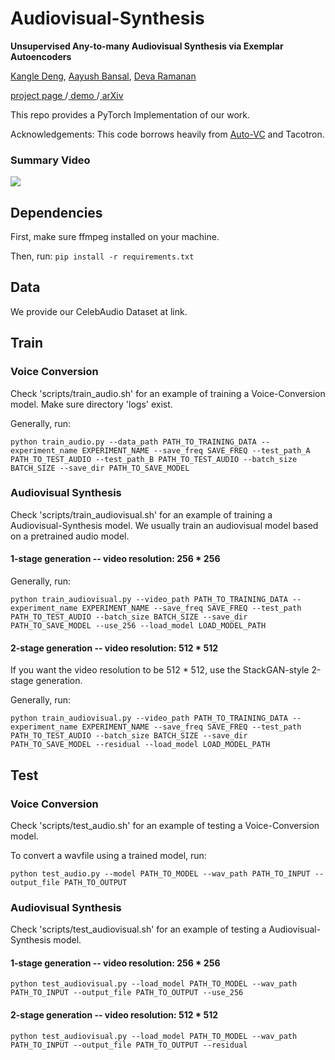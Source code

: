 # Audiovisual-Synthesis
<b>Unsupervised Any-to-many Audiovisual Synthesis via Exemplar Autoencoders</b>

<a href="https://dunbar12138.github.io/">Kangle Deng</a>, <a href="http://www.cs.cmu.edu/~aayushb/">Aayush Bansal</a>, <a href="http://www.cs.cmu.edu/~deva/">Deva Ramanan</a>

<a href="https://dunbar12138.github.io/projectpage/Audiovisual/index.html"> project page </a>/<a href='http://scs00197.sp.cs.cmu.edu/'> demo </a>/<a href=""> arXiv </a>

This repo provides a PyTorch Implementation of our work.

Acknowledgements: This code borrows heavily from <a href='https://github.com/auspicious3000/autovc'>Auto-VC</a> and Tacotron.

### Summary Video

[![](http://img.youtube.com/vi/7BO0-Q3TLfI/0.jpg)](http://www.youtube.com/watch?v=7BO0-Q3TLfI "")


## Dependencies

First, make sure ffmpeg installed on your machine.

Then, run: `pip install -r requirements.txt`

## Data

We provide our CelebAudio Dataset at <a>link</a>.

## Train

### Voice Conversion

Check 'scripts/train_audio.sh' for an example of training a Voice-Conversion model. Make sure directory 'logs' exist.

Generally, run:
```
python train_audio.py --data_path PATH_TO_TRAINING_DATA --experiment_name EXPERIMENT_NAME --save_freq SAVE_FREQ --test_path_A PATH_TO_TEST_AUDIO --test_path_B PATH_TO_TEST_AUDIO --batch_size BATCH_SIZE --save_dir PATH_TO_SAVE_MODEL
```

### Audiovisual Synthesis

Check 'scripts/train_audiovisual.sh' for an example of training a Audiovisual-Synthesis model. We usually train an audiovisual model based on a pretrained audio model.

#### 1-stage generation -- video resolution: 256 * 256

Generally, run:
```
python train_audiovisual.py --video_path PATH_TO_TRAINING_DATA --experiment_name EXPERIMENT_NAME --save_freq SAVE_FREQ --test_path PATH_TO_TEST_AUDIO --batch_size BATCH_SIZE --save_dir PATH_TO_SAVE_MODEL --use_256 --load_model LOAD_MODEL_PATH
```

#### 2-stage generation -- video resolution: 512 * 512

If you want the video resolution to be 512 * 512, use the StackGAN-style 2-stage generation.

Generally, run:
```
python train_audiovisual.py --video_path PATH_TO_TRAINING_DATA --experiment_name EXPERIMENT_NAME --save_freq SAVE_FREQ --test_path PATH_TO_TEST_AUDIO --batch_size BATCH_SIZE --save_dir PATH_TO_SAVE_MODEL --residual --load_model LOAD_MODEL_PATH
```



## Test

### Voice Conversion

Check 'scripts/test_audio.sh' for an example of testing a Voice-Conversion model.

To convert a wavfile using a trained model, run:
```
python test_audio.py --model PATH_TO_MODEL --wav_path PATH_TO_INPUT --output_file PATH_TO_OUTPUT
```

### Audiovisual Synthesis

Check 'scripts/test_audiovisual.sh' for an example of testing a Audiovisual-Synthesis model.

#### 1-stage generation -- video resolution: 256 * 256
```
python test_audiovisual.py --load_model PATH_TO_MODEL --wav_path PATH_TO_INPUT --output_file PATH_TO_OUTPUT --use_256 
```

#### 2-stage generation -- video resolution: 512 * 512
```
python test_audiovisual.py --load_model PATH_TO_MODEL --wav_path PATH_TO_INPUT --output_file PATH_TO_OUTPUT --residual
```
